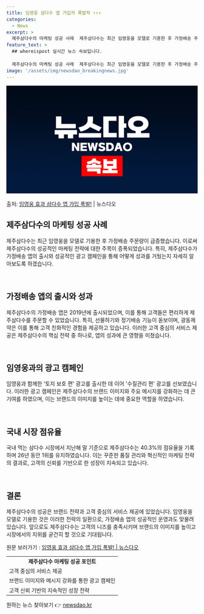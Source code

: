 ```yaml
---
title: 임영웅 삼다수 앱 가입자 폭발적 ↑↑↑
categories:
  - News
excerpt: >
  제주삼다수의 마케팅 성공 사례  제주삼다수는 최근 임영웅을 모델로 기용한 후 가정배송 주문량이 급증했다. 제…
feature_text: >
  ## whereispost 실시간 뉴스 속보입니다.

  제주삼다수의 마케팅 성공 사례  제주삼다수는 최근 임영웅을 모델로 기용한 후 가정배송 주문량이 급증했다. 제…
image: '/assets/img/newsdao_breakingnews.jpg'
---
```


![뉴스다오 속보](/assets/img/newsdao_breakingnews.jpg)

<p>출처: <a href="https://newsdao.kr/4405" rel="dofollow">임영웅 효과 삼다수 앱 가입 폭발!</a> | 뉴스다오</p>

<h2 data-ke-size="size26">제주삼다수의 마케팅 성공 사례</h2>
제주삼다수는 최근 임영웅을 모델로 기용한 후 가정배송 주문량이 급증했습니다. 이로써 제주삼다수의 성공적인 마케팅 전략에 대한 주목이 증폭되었습니다. 특히, 제주삼다수가 가정배송 앱의 출시와 성공적인 광고 캠페인을 통해 어떻게 성과를 거뒀는지 자세히 알아보도록 하겠습니다.

<p data-ke-size="size16">&nbsp;</p>

<h2 data-ke-size="size24">가정배송 앱의 출시와 성과</h2>
제주삼다수의 가정배송 앱은 2019년에 출시되었으며, 이를 통해 고객들은 편리하게 제주삼다수를 주문할 수 있었습니다. 특히, 선물하기와 정기배송 기능이 돋보이며, 광동제약은 이를 통해 고객 친화적인 경험을 제공하고 있습니다. 이러한 고객 중심의 서비스 제공은 제주삼다수의 핵심 전략 중 하나로, 앱의 성과에 큰 영향을 미쳤습니다.

<p data-ke-size="size16">&nbsp;</p>

<h2 data-ke-size="size24">임영웅과의 광고 캠페인</h2>
임영웅과 함께한 '토지 보호 편' 광고를 출시한 데 이어 '수질관리 편' 광고를 선보였습니다. 이러한 광고 캠페인은 제주삼다수의 브랜드 이미지와 주요 메시지를 강화하는 데 큰 기여를 하였으며, 이는 브랜드의 이미지를 높이는 데에 중요한 역할을 하였습니다.

<p data-ke-size="size16">&nbsp;</p>

<h2 data-ke-size="size24">국내 시장 점유율</h2>
국내 먹는 삼다수 시장에서 지난해 말 기준으로 제주삼다수는 40.3%의 점유율을 기록하며 26년 동안 1위를 유지하였습니다. 이는 꾸준한 품질 관리와 혁신적인 마케팅 전략의 결과로, 고객의 신뢰를 기반으로 한 성장이 지속되고 있습니다.

<p data-ke-size="size16">&nbsp;</p>

<h2 data-ke-size="size24">결론</h2>
제주삼다수의 성공은 브랜드 전략과 고객 중심의 서비스 제공에 있었습니다. 임영웅을 모델로 기용한 것은 이러한 전략의 일환으로, 가정배송 앱의 성공적인 운영과도 맞물려 있습니다. 앞으로도 제주삼다수는 고객의 니즈를 충족시키며 브랜드의 이미지를 높이고 시장에서의 지위를 굳건히 할 것으로 기대됩니다.

원문 보러가기 : [임영웅 효과 삼다수 앱 가입 폭발! | 뉴스다오](https://newsdao.kr/4405)

<table>
  <tr>
    <td style="text-align: center; height: 17px;"><b>제주삼다수 마케팅 성공 포인트</b></td>
  </tr>
  <tr>
    <td>고객 중심의 서비스 제공</td>
  </tr>
  <tr>
    <td>브랜드 이미지와 메시지 강화를 통한 광고 캠페인</td>
  </tr>
  <tr>
    <td>고객 신뢰 기반의 지속적인 성장 전략</td>
  </tr>
</table> 

원하는 뉴스 찾아보기 👉 <a href="https://newsdao.kr" rel="dofollow">newsdao.kr</a>


